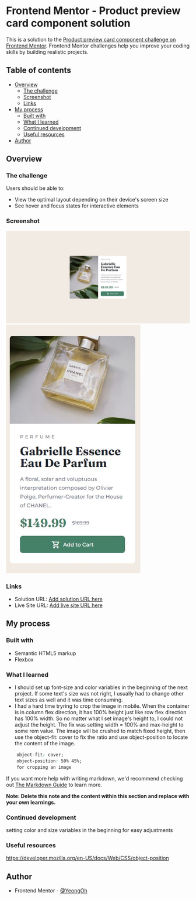 # Frontend Mentor - Product preview card component solution

This is a solution to the [Product preview card component challenge on Frontend Mentor](https://www.frontendmentor.io/challenges/product-preview-card-component-GO7UmttRfa). Frontend Mentor challenges help you improve your coding skills by building realistic projects.

## Table of contents

- [Overview](#overview)
  - [The challenge](#the-challenge)
  - [Screenshot](#screenshot)
  - [Links](#links)
- [My process](#my-process)
  - [Built with](#built-with)
  - [What I learned](#what-i-learned)
  - [Continued development](#continued-development)
  - [Useful resources](#useful-resources)
- [Author](#author)

## Overview

### The challenge

Users should be able to:

- View the optimal layout depending on their device's screen size
- See hover and focus states for interactive elements

### Screenshot

![Desktop](./screenshot.JPG)
![Mobile](./screenshot_mobile.JPG)

### Links

- Solution URL: [Add solution URL here](https://your-solution-url.com)
- Live Site URL: [Add live site URL here](https://your-live-site-url.com)

## My process

### Built with

- Semantic HTML5 markup
- Flexbox

### What I learned

- I should set up font-size and color variables in the beginning of the next project. If some text's size was not right, I usually had to change other text sizes as well and it was time consuming.
- I had a hard time tryring to crop the image in mobile. When the container is in column flex direction, it has 100% height just like row flex direction has 100% width. So no matter what I set image's height to, I could not adjust the height. The fix was setting width = 100% and max-height to some rem value. The image will be crushed to match fixed height, then use the object-fit: cover to fix the ratio and use object-position to locate the content of the image.

```css
    object-fit: cover;
    object-position: 50% 45%;
    for cropping an image
```

If you want more help with writing markdown, we'd recommend checking out [The Markdown Guide](https://www.markdownguide.org/) to learn more.

**Note: Delete this note and the content within this section and replace with your own learnings.**

### Continued development

setting color and size variables in the beginning for easy adjustments

### Useful resources

https://developer.mozilla.org/en-US/docs/Web/CSS/object-position

## Author

- Frontend Mentor - [@YeongOh](https://www.frontendmentor.io/profile/YeongOh)
